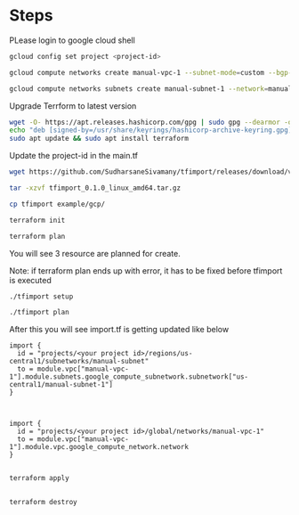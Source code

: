 # Steps 

PLease login to google cloud shell

```bash
gcloud config set project <project-id>

gcloud compute networks create manual-vpc-1 --subnet-mode=custom --bgp-routing-mode=global

gcloud compute networks subnets create manual-subnet-1 --network=manual-vpc-1 --range=10.0.0.0/24 --region=us-central1
```

Upgrade Terrform to latest version

```bash
wget -O- https://apt.releases.hashicorp.com/gpg | sudo gpg --dearmor -o /usr/share/keyrings/hashicorp-archive-keyring.gpg
echo "deb [signed-by=/usr/share/keyrings/hashicorp-archive-keyring.gpg] https://apt.releases.hashicorp.com $(lsb_release -cs) main" | sudo tee /etc/apt/sources.list.d/hashicorp.list
sudo apt update && sudo apt install terraform

```

Update the project-id in the main.tf

```bash
wget https://github.com/SudharsaneSivamany/tfimport/releases/download/v0.1.0/tfimport_0.1.0_linux_amd64.tar.gz

tar -xzvf tfimport_0.1.0_linux_amd64.tar.gz 

cp tfimport example/gcp/

terraform init

terraform plan   
```

You will see 3 resource are planned for create. 

Note: if terraform plan ends up with error, it has to be fixed before tfimport is executed 

```bash
./tfimport setup

./tfimport plan
```


After this you will see import.tf is getting updated like below 
```hcl
import {
  id = "projects/<your project id>/regions/us-central1/subnetworks/manual-subnet"
  to = module.vpc["manual-vpc-1"].module.subnets.google_compute_subnetwork.subnetwork["us-central1/manual-subnet-1"]
}



import {
  id = "projects/<your project id>/global/networks/manual-vpc-1"
  to = module.vpc["manual-vpc-1"].module.vpc.google_compute_network.network
}


```

```bash
terraform apply


terraform destroy
```




